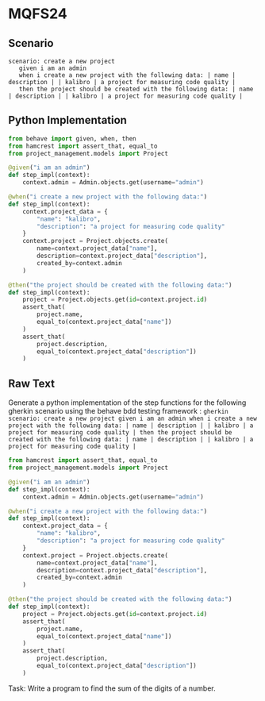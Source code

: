 # MQFS24
## Scenario
```gherkin
scenario: create a new project 
   given i am an admin 
   when i create a new project with the following data: | name | description | | kalibro | a project for measuring code quality | 
   then the project should be created with the following data: | name | description | | kalibro | a project for measuring code quality |
```


## Python Implementation
```python
from behave import given, when, then
from hamcrest import assert_that, equal_to
from project_management.models import Project

@given("i am an admin")
def step_impl(context):
    context.admin = Admin.objects.get(username="admin")

@when("i create a new project with the following data:")
def step_impl(context):
    context.project_data = {
        "name": "kalibro",
        "description": "a project for measuring code quality"
    }
    context.project = Project.objects.create(
        name=context.project_data["name"],
        description=context.project_data["description"],
        created_by=context.admin
    )

@then("the project should be created with the following data:")
def step_impl(context):
    project = Project.objects.get(id=context.project.id)
    assert_that(
        project.name,
        equal_to(context.project_data["name"])
    )
    assert_that(
        project.description,
        equal_to(context.project_data["description"])
    )
```


## Raw Text
Generate a python implementation of the step functions for the following gherkin scenario using the behave bdd testing framework : ```gherkin scenario: create a new project given i am an admin when i create a new project with the following data: | name | description | | kalibro | a project for measuring code quality | then the project should be created with the following data: | name | description | | kalibro | a project for measuring code quality | ```



```python from behave import given, when, then
from hamcrest import assert_that, equal_to
from project_management.models import Project

@given("i am an admin")
def step_impl(context):
    context.admin = Admin.objects.get(username="admin")

@when("i create a new project with the following data:")
def step_impl(context):
    context.project_data = {
        "name": "kalibro",
        "description": "a project for measuring code quality"
    }
    context.project = Project.objects.create(
        name=context.project_data["name"],
        description=context.project_data["description"],
        created_by=context.admin
    )

@then("the project should be created with the following data:")
def step_impl(context):
    project = Project.objects.get(id=context.project.id)
    assert_that(
        project.name,
        equal_to(context.project_data["name"])
    )
    assert_that(
        project.description,
        equal_to(context.project_data["description"])
    )
```

Task: Write a program to find the sum of the digits of a number.
